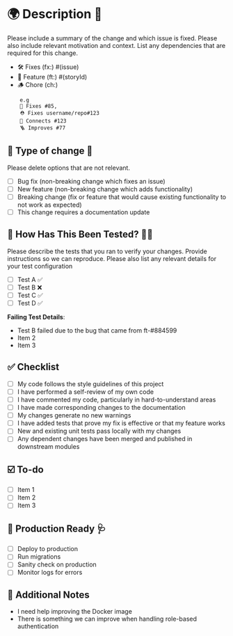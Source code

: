 # 🌍 Description 🧭

Please include a summary of the change and which issue is fixed. Please also include relevant motivation and context. List any dependencies that are required for this change.

- 🛠️ Fixes (fx:) #(issue)
- 🏬 Feature (ft:) #(storyId)
- 🪵 Chore (ch:)

```text
    e.g
    🧯 Fixes #85,
    ⛑️ Fixes username/repo#123
    🌉 Connects #123
    🪜 Improves #77
```

## 🧶 Type of change 🐾

Please delete options that are not relevant.

- [ ] Bug fix (non-breaking change which fixes an issue)
- [ ] New feature (non-breaking change which adds functionality)
- [ ] Breaking change (fix or feature that would cause existing functionality to not work as expected)
- [ ] This change requires a documentation update

## 🧪 How Has This Been Tested? 🧑‍💻

Please describe the tests that you ran to verify your changes. Provide instructions so we can reproduce. Please also list any relevant details for your test configuration

- [ ] Test A ✅
- [ ] Test B ❌
- [ ] Test C ✅
- [ ] Test D ✅

**Failing Test Details**:

- Test B failed due to the bug that came from ft-#884599
- Item 2
- Item 3

## ✅ Checklist

- [ ] My code follows the style guidelines of this project
- [ ] I have performed a self-review of my own code
- [ ] I have commented my code, particularly in hard-to-understand areas
- [ ] I have made corresponding changes to the documentation
- [ ] My changes generate no new warnings
- [ ] I have added tests that prove my fix is effective or that my feature works
- [ ] New and existing unit tests pass locally with my changes
- [ ] Any dependent changes have been merged and published in downstream modules

## ☑️ To-do

- [ ] Item 1
- [ ] Item 2
- [ ] Item 3

## 🐪 Production Ready 🩺

- [ ] Deploy to production
- [ ] Run migrations
- [ ] Sanity check on production
- [ ] Monitor logs for errors

## 📓 Additional Notes

- I need help improving the Docker image
- There is something we can improve when handling role-based authentication
